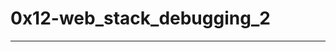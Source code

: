 # 0x12-web_stack_debugging_2
---------------------------------------------------------------------------------------------------------------------------------------------------------------------